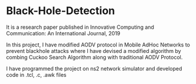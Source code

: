 # Black-Hole-Detection
It is a research paper published in Innovative Computing and Communication: An International Journal, 2019

In this project, I have modified AODV protocol in Mobile AdHoc Networks to prevent blackhole attacks where I have devised a modified algorithm by combing Cuckoo Search Algorithm along with traditional AODV Protocol.

I have programmed the project on ns2 network simulator and developed code in .tcl, .c, .awk files 

